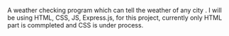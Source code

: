 A weather checking program which can tell the weather of any city .
I will be using HTML, CSS, JS, Express.js, for this project, currently only HTML part is commpleted and CSS is under process.
